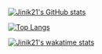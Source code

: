 [![Jinik21's GitHub stats](https://github-readme-stats.vercel.app/api?username=jinik21)](https://github.com/jinik21/github-readme-stats)

[![Top Langs](https://github-readme-stats.vercel.app/api/top-langs/?username=jinik21)](https://github.com/jinik21/github-readme-stats)

[![Jinik21's wakatime stats](https://github-readme-stats.vercel.app/api/wakatime?username=jinik21)](https://github.com/jinik21/github-readme-stats)

